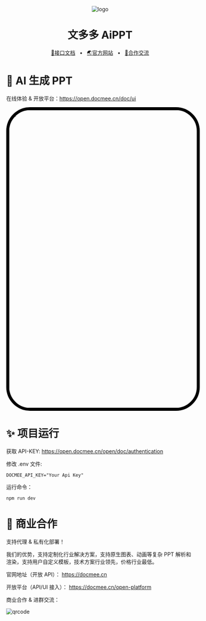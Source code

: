 <p align="center"><img src="https://docmee.cn/favicons/favicon-32x32.png" alt="logo"/></p>
<h1 align="center">文多多 AiPPT</h1>
<p align="center">
	<a href="https://open.docmee.cn" target="_blank">🔗接口文档</a>
	<span>&nbsp;&nbsp;•&nbsp;&nbsp;</span>
	<a href="https://docmee.cn" target="_blank">🌏官方网站</a>
	<span>&nbsp;&nbsp;•&nbsp;&nbsp;</span>
	<a href="#-商业合作">💬合作交流</a>
</p>

# 🤖 AI 生成 PPT

在线体验 & 开放平台：https://open.docmee.cn/doc/ui

<img width="800" src="https://metasign-public.oss-cn-shanghai.aliyuncs.com/github/Simulator%20Screenshot%20-%20iPhone%2014%20-%202025-04-23%20at%2012.11.01.png" style="border:8px solid #000; border-radius: 64px">

# ✨ 项目运行

获取 API-KEY: https://open.docmee.cn/open/doc/authentication

修改 .env 文件:

```env
DOCMEE_API_KEY="Your Api Key"
```

运行命令：

```sh
npm run dev
```

# 🤝 商业合作

支持代理 & 私有化部署！

我们的优势，支持定制化行业解决方案，支持原生图表、动画等复杂 PPT 解析和渲染，支持用户自定义模板，技术方案行业领先，价格行业最低。

官网地址（开放 API）：
https://docmee.cn

开放平台（API/UI 接入）：
https://docmee.cn/open-platform

商业合作 & 进群交流：

![qrcode](https://metasign-public.oss-cn-shanghai.aliyuncs.com/github/contact_me_qr.png)
